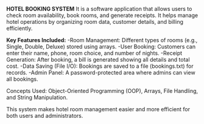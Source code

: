 **HOTEL BOOKING SYSTEM**
It is a software application that allows users to check room availability, book rooms, and generate receipts. It helps manage hotel operations by organizing room data, customer details, and billing efficiently.

**Key Features Included:**
-Room Management: Different types of rooms (e.g., Single, Double, Deluxe) stored using arrays.
-User Booking: Customers can enter their name, phone, room choice, and number of nights.
-Receipt Generation: After booking, a bill is generated showing all details and total cost.
-Data Saving (File I/O): Bookings are saved to a file (bookings.txt) for records.
-Admin Panel: A password-protected area where admins can view all bookings.

Concepts Used: Object-Oriented Programming (OOP), Arrays, File Handling, and String Manipulation.

This system makes hotel room management easier and more efficient for both users and administrators.
